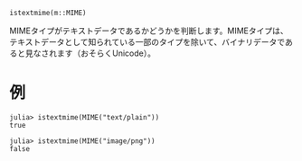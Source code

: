 ```
istextmime(m::MIME)
```

MIMEタイプがテキストデータであるかどうかを判断します。MIMEタイプは、テキストデータとして知られている一部のタイプを除いて、バイナリデータであると見なされます（おそらくUnicode）。

# 例

```jldoctest
julia> istextmime(MIME("text/plain"))
true

julia> istextmime(MIME("image/png"))
false
```
